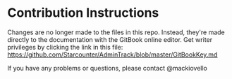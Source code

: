 # Contribution Instructions

Changes are no longer made to the files in this repo. Instead, they're made directly to the documentation with the GitBook online editor. Get writer privileges by clicking the link in this file: https://github.com/Starcounter/AdminTrack/blob/master/GitBookKey.md

If you have any problems or questions, please contact @mackiovello 
